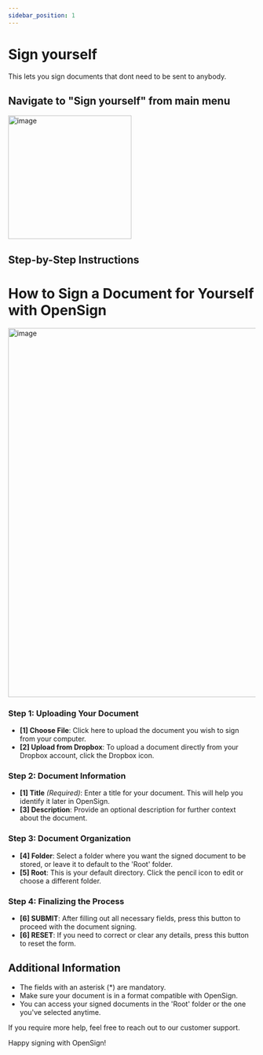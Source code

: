```yaml
---
sidebar_position: 1
---
```


# Sign yourself

This lets you sign documents that dont need to be sent to anybody.

## Navigate to "Sign yourself" from main menu
<img width="251" alt="image" src="https://github.com/OpenSignLabs/OpenSign/assets/5486116/4bc203a8-67e8-4887-9ca7-d21cfa26ce9f">

## Step-by-Step Instructions


# How to Sign a Document for Yourself with OpenSign

<img width="750" alt="image" src="https://github.com/OpenSignLabs/OpenSign/assets/5486116/ebcdc08e-81be-4ba2-9e02-b199014b5946">

### Step 1: Uploading Your Document

- **[1] Choose File**: Click here to upload the document you wish to sign from your computer.
- **[2] Upload from Dropbox**: To upload a document directly from your Dropbox account, click the Dropbox icon.

### Step 2: Document Information

- **[1] Title** *(Required)*: Enter a title for your document. This will help you identify it later in OpenSign.
- **[3] Description**: Provide an optional description for further context about the document.

### Step 3: Document Organization

- **[4] Folder**: Select a folder where you want the signed document to be stored, or leave it to default to the 'Root' folder.
- **[5] Root**: This is your default directory. Click the pencil icon to edit or choose a different folder.

### Step 4: Finalizing the Process

- **[6] SUBMIT**: After filling out all necessary fields, press this button to proceed with the document signing.
- **[6] RESET**: If you need to correct or clear any details, press this button to reset the form.

## Additional Information

- The fields with an asterisk (*) are mandatory.
- Make sure your document is in a format compatible with OpenSign.
- You can access your signed documents in the 'Root' folder or the one you've selected anytime.

If you require more help, feel free to reach out to our customer support.

Happy signing with OpenSign!
